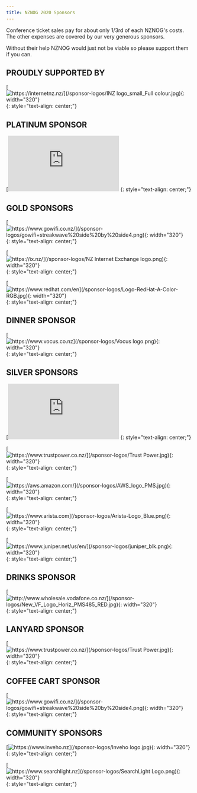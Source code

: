 ```yaml
---
title: NZNOG 2020 Sponsors
---
```

Conference ticket sales pay for about only 1/3rd of each NZNOG's costs. The other expenses are covered by our very generous sponsors.

Without their help NZNOG would just not be viable so please support them if you can.

## PROUDLY SUPPORTED BY
[![https://internetnz.nz/](/sponsor-logos/INZ logo_small_Full colour.jpg){: width="320"}](https://internetnz.nz/)
{: style="text-align: center;"}

## PLATINUM SPONSOR
[![https://www.cisco.com/c/en_au/index.html](/sponsor-logos/Cisco_Logo_no_TM_Cisco_Blue-RGB.jpg){: width="320"}](https://www.cisco.com/c/en_au/index.html)
{: style="text-align: center;"}

## GOLD SPONSORS
[![https://www.gowifi.co.nz/](/sponsor-logos/gowifi+streakwave%20side%20by%20side4.png){: width="320"}](https://www.gowifi.co.nz/)
{: style="text-align: center;"}

[![https://ix.nz/](/sponsor-logos/NZ Internet Exchange logo.png){: width="320"}](https://ix.nz/)
{: style="text-align: center;"}

[![https://www.redhat.com/en](/sponsor-logos/Logo-RedHat-A-Color-RGB.jpg){: width="320"}](https://www.redhat.com/en)
{: style="text-align: center;"}

## DINNER SPONSOR
[![https://www.vocus.co.nz](/sponsor-logos/Vocus logo.png){: width="320"}](https://www.vocus.co.nz)
{: style="text-align: center;"}

## SILVER SPONSORS
[![http://www.2talk.co.nz/index.html](/sponsor-logos/2talk_logo_17.png){: width="320"}](http://www.2talk.co.nz/index.html)
{: style="text-align: center;"}

[![https://www.trustpower.co.nz/](/sponsor-logos/Trust Power.jpg){: width="320"}](https://www.trustpower.co.nz/)
{: style="text-align: center;"}

[![https://aws.amazon.com/](/sponsor-logos/AWS_logo_PMS.jpg){: width="320"}](https://aws.amazon.com/)
{: style="text-align: center;"}

[![https://www.arista.com](/sponsor-logos/Arista-Logo_Blue.png){: width="320"}](https://www.arista.com/)
{: style="text-align: center;"}

[![https://www.juniper.net/us/en/](/sponsor-logos/juniper_blk.png){: width="320"}](https://www.juniper.net/us/en/)
{: style="text-align: center;"}

## DRINKS SPONSOR
[![http://www.wholesale.vodafone.co.nz/](/sponsor-logos/New_VF_Logo_Horiz_PMS485_RED.jpg){: width="320"}](http://www.wholesale.vodafone.co.nz/)
{: style="text-align: center;"}

## LANYARD SPONSOR
[![https://www.trustpower.co.nz/](/sponsor-logos/Trust Power.jpg){: width="320"}](https://www.trustpower.co.nz/)
{: style="text-align: center;"}

## COFFEE CART SPONSOR
[![https://www.gowifi.co.nz/](/sponsor-logos/gowifi+streakwave%20side%20by%20side4.png){: width="320"}](https://www.gowifi.co.nz/)
{: style="text-align: center;"}

## COMMUNITY SPONSORS
[![https://www.inveho.nz](/sponsor-logos/Inveho logo.jpg){: width="320"}](https://www.inveho.nz/)
{: style="text-align: center;"}

[![https://www.searchlight.nz](/sponsor-logos/SearchLight Logo.png){: width="320"}](https://www.searchlight.nz/)
{: style="text-align: center;"}
